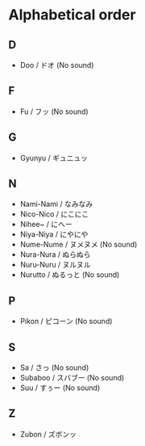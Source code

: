 # Alphabetical order

## D

- Doo / ドオ (No sound)

## F

- Fu / フッ (No sound)

## G

- Gyunyu / ギュニュッ

## N

- Nami-Nami / なみなみ
- Nico-Nico / にこにこ
- Nihee~ / にへー
- Niya-Niya / にやにや
- Nume-Nume / ヌメヌメ (No sound)
- Nura-Nura / ぬらぬら
- Nuru-Nuru / ヌルヌル
- Nurutto / ぬるっと (No sound)

## P

- Pikon / ピコーン (No sound)

## S

- Sa / さっ (No sound)
- Subaboo / スバブー (No sound)
- Suu / すぅー (No sound)

## Z

- Zubon / ズボンッ